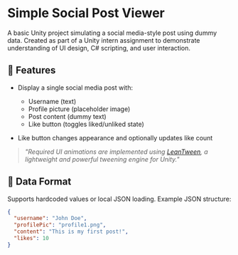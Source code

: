 # Simple Social Post Viewer

A basic Unity project simulating a social media-style post using dummy data. Created as part of a Unity intern assignment to demonstrate understanding of UI design, C# scripting, and user interaction.

## 📌 Features

- Display a single social media post with:
  - Username (text)
  - Profile picture (placeholder image)
  - Post content (dummy text)
  - Like button (toggles liked/unliked state)

- Like button changes appearance and optionally updates like count
> _"Required UI animations are implemented using [LeanTween](https://assetstore.unity.com/packages/tools/animation/leantween-3595), a lightweight and powerful tweening engine for Unity."_

## 📁 Data Format

Supports hardcoded values or local JSON loading. Example JSON structure:
```json
{
  "username": "John Doe",
  "profilePic": "profile1.png",
  "content": "This is my first post!",
  "likes": 10
}


